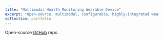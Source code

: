 ```yaml
---
title: "Multimodal Health Monitoring Wearable Device"
excerpt: "Open-source, multimodal, configurable, highly-integrated wearable platform capable of simultaneously measuring multiple hemodynamic biosignals. Work done in the Shah lab.<br/><img src='/images/ecg_bioz.png'>"
collection: portfolio
---
```


Open-source [GitHub](https://github.com/JermYeWorm/Hemo-Monitoring-Wearable) repo.
